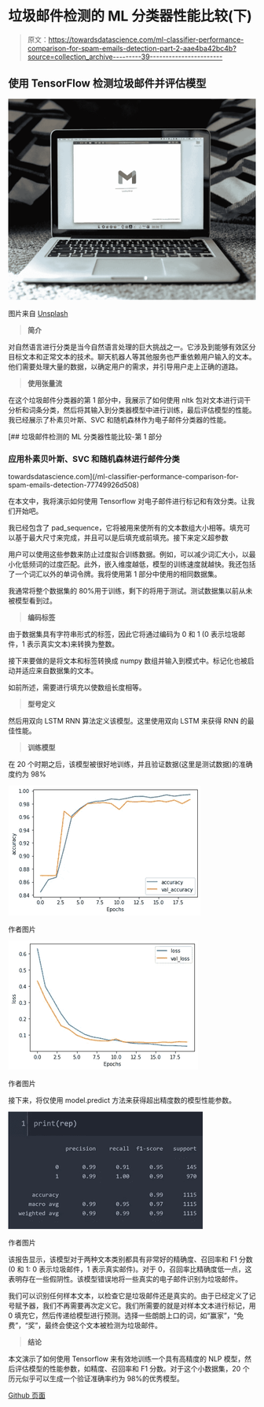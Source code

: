 # 垃圾邮件检测的 ML 分类器性能比较(下)

> 原文：<https://towardsdatascience.com/ml-classifier-performance-comparison-for-spam-emails-detection-part-2-aae4ba42bc4b?source=collection_archive---------39----------------------->

## 使用 TensorFlow 检测垃圾邮件并评估模型

![](img/434870a26c78ec76467ce6f40790ab74.png)

图片来自 [Unsplash](https://unsplash.com/photos/TaOGbz_S-Qw)

> **简介**

对自然语言进行分类是当今自然语言处理的巨大挑战之一。它涉及到能够有效区分目标文本和正常文本的技术。聊天机器人等其他服务也严重依赖用户输入的文本。他们需要处理大量的数据，以确定用户的需求，并引导用户走上正确的道路。

> **使用张量流**

在这个垃圾邮件分类器的第 1 部分中，我展示了如何使用 nltk 包对文本进行词干分析和词条分类，然后将其输入到分类器模型中进行训练，最后评估模型的性能。我已经展示了朴素贝叶斯、SVC 和随机森林作为电子邮件分类器的性能。

[](/ml-classifier-performance-comparison-for-spam-emails-detection-77749926d508) [## 垃圾邮件检测的 ML 分类器性能比较-第 1 部分

### 应用朴素贝叶斯、SVC 和随机森林进行邮件分类

towardsdatascience.com](/ml-classifier-performance-comparison-for-spam-emails-detection-77749926d508) 

在本文中，我将演示如何使用 Tensorflow 对电子邮件进行标记和有效分类。让我们开始吧。

我已经包含了 pad_sequence，它将被用来使所有的文本数组大小相等。填充可以基于最大尺寸来完成，并且可以是后填充或前填充。接下来定义超参数

用户可以使用这些参数来防止过度拟合训练数据。例如，可以减少词汇大小，以最小化低频词的过度匹配。此外，嵌入维度越低，模型的训练速度就越快。我还包括了一个词汇以外的单词令牌。我将使用第 1 部分中使用的相同数据集。

我通常将整个数据集的 80%用于训练，剩下的将用于测试。测试数据集以前从未被模型看到过。

> **编码标签**

由于数据集具有字符串形式的标签，因此它将通过编码为 0 和 1 (0 表示垃圾邮件，1 表示真实文本)来转换为整数。

接下来要做的是将文本和标签转换成 numpy 数组并输入到模式中。标记化也被启动并适应来自数据集的文本。

如前所述，需要进行填充以使数组长度相等。

> **型号定义**

然后用双向 LSTM RNN 算法定义该模型。这里使用双向 LSTM 来获得 RNN 的最佳性能。

> **训练模型**

在 20 个时期之后，该模型被很好地训练，并且验证数据(这里是测试数据)的准确度约为 98%

![](img/f237a4e283721f955ade14da0c1294ee.png)

作者图片

![](img/b39d576c81ba81fef02178295bc65390.png)

作者图片

接下来，将仅使用 model.predict 方法来获得超出精度数的模型性能参数。

![](img/c8d0f8140fa3bd556d06cc2fe232b3a4.png)

作者图片

该报告显示，该模型对于两种文本类别都具有非常好的精确度、召回率和 F1 分数(0 和 1: 0 表示垃圾邮件，1 表示真实邮件)。对于 0，召回率比精确度低一点，这表明存在一些假阴性。该模型错误地将一些真实的电子邮件识别为垃圾邮件。

我们可以识别任何样本文本，以检查它是垃圾邮件还是真实的。由于已经定义了记号赋予器，我们不再需要再次定义它。我们所需要的就是对样本文本进行标记，用 0 填充它，然后传递给模型进行预测。选择一些朗朗上口的词，如“赢家”，“免费”，“奖”，最终会使这个文本被检测为垃圾邮件。

> **结论**

本文演示了如何使用 Tensorflow 来有效地训练一个具有高精度的 NLP 模型，然后评估模型的性能参数，如精度、召回率和 F1 分数。对于这个小数据集，20 个历元似乎可以生成一个验证准确率约为 98%的优秀模型。

[Github 页面](https://mdsohelmahmood.github.io/2021/06/23/Spam-email-classification-Part2-Tensorflow.html)